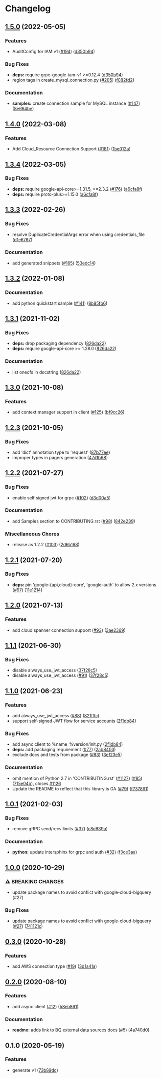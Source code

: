 # Changelog

## [1.5.0](https://github.com/googleapis/python-bigquery-connection/compare/v1.4.0...v1.5.0) (2022-05-05)


### Features

* AuditConfig for IAM v1 ([#194](https://github.com/googleapis/python-bigquery-connection/issues/194)) ([d350b94](https://github.com/googleapis/python-bigquery-connection/commit/d350b947b3cfbb1aede8638c518eac2e8ba5495d))


### Bug Fixes

* **deps:** require grpc-google-iam-v1 >=0.12.4 ([d350b94](https://github.com/googleapis/python-bigquery-connection/commit/d350b947b3cfbb1aede8638c518eac2e8ba5495d))
* region tags in create_mysql_connection.py ([#205](https://github.com/googleapis/python-bigquery-connection/issues/205)) ([f082fd2](https://github.com/googleapis/python-bigquery-connection/commit/f082fd246495cd6f874e6ac85655d27d594ab786))


### Documentation

* **samples:** create connection sample for MySQL instance ([#147](https://github.com/googleapis/python-bigquery-connection/issues/147)) ([8e664be](https://github.com/googleapis/python-bigquery-connection/commit/8e664bea488183d1132a61cb1ab7a912dde48b43))

## [1.4.0](https://github.com/googleapis/python-bigquery-connection/compare/v1.3.4...v1.4.0) (2022-03-08)


### Features

* Add Cloud_Resource Connection Support ([#181](https://github.com/googleapis/python-bigquery-connection/issues/181)) ([1be012a](https://github.com/googleapis/python-bigquery-connection/commit/1be012a7d7f585365cfd6c1e499188784838965a))

## [1.3.4](https://github.com/googleapis/python-bigquery-connection/compare/v1.3.3...v1.3.4) (2022-03-05)


### Bug Fixes

* **deps:** require google-api-core>=1.31.5, >=2.3.2 ([#176](https://github.com/googleapis/python-bigquery-connection/issues/176)) ([a6cfa8f](https://github.com/googleapis/python-bigquery-connection/commit/a6cfa8f0c27ffa507305618d16a7ae5fb6fb15f9))
* **deps:** require proto-plus>=1.15.0 ([a6cfa8f](https://github.com/googleapis/python-bigquery-connection/commit/a6cfa8f0c27ffa507305618d16a7ae5fb6fb15f9))

## [1.3.3](https://github.com/googleapis/python-bigquery-connection/compare/v1.3.2...v1.3.3) (2022-02-26)


### Bug Fixes

* resolve DuplicateCredentialArgs error when using credentials_file ([d1e6767](https://github.com/googleapis/python-bigquery-connection/commit/d1e676705826962072919c51d881f22d540377b5))


### Documentation

* add generated snippets ([#165](https://github.com/googleapis/python-bigquery-connection/issues/165)) ([53edc14](https://github.com/googleapis/python-bigquery-connection/commit/53edc14b8f976985549856ac0823565b88a1a4ee))

## [1.3.2](https://www.github.com/googleapis/python-bigquery-connection/compare/v1.3.1...v1.3.2) (2022-01-08)


### Documentation

* add python quickstart sample ([#141](https://www.github.com/googleapis/python-bigquery-connection/issues/141)) ([8b85fb6](https://www.github.com/googleapis/python-bigquery-connection/commit/8b85fb6784ba9bf51123e9185f276391326dd54a))

## [1.3.1](https://www.github.com/googleapis/python-bigquery-connection/compare/v1.3.0...v1.3.1) (2021-11-02)


### Bug Fixes

* **deps:** drop packaging dependency ([826da22](https://www.github.com/googleapis/python-bigquery-connection/commit/826da22f591ab1c16eadf3a53cc8476e04577f40))
* **deps:** require google-api-core >= 1.28.0 ([826da22](https://www.github.com/googleapis/python-bigquery-connection/commit/826da22f591ab1c16eadf3a53cc8476e04577f40))


### Documentation

* list oneofs in docstring ([826da22](https://www.github.com/googleapis/python-bigquery-connection/commit/826da22f591ab1c16eadf3a53cc8476e04577f40))

## [1.3.0](https://www.github.com/googleapis/python-bigquery-connection/compare/v1.2.3...v1.3.0) (2021-10-08)


### Features

* add context manager support in client ([#125](https://www.github.com/googleapis/python-bigquery-connection/issues/125)) ([bf9cc26](https://www.github.com/googleapis/python-bigquery-connection/commit/bf9cc268363a2a6e115b6af65ab6b50c05bbde28))

## [1.2.3](https://www.github.com/googleapis/python-bigquery-connection/compare/v1.2.2...v1.2.3) (2021-10-05)


### Bug Fixes

* add 'dict' annotation type to 'request' ([87b77ee](https://www.github.com/googleapis/python-bigquery-connection/commit/87b77ee76e3abcce5428230a6884c66843353440))
* improper types in pagers generation ([47d1b68](https://www.github.com/googleapis/python-bigquery-connection/commit/47d1b68b74dda036b64979e4c7aab589046822ba))

## [1.2.2](https://www.github.com/googleapis/python-bigquery-connection/compare/v1.2.1...v1.2.2) (2021-07-27)


### Bug Fixes

* enable self signed jwt for grpc ([#102](https://www.github.com/googleapis/python-bigquery-connection/issues/102)) ([d3d00a5](https://www.github.com/googleapis/python-bigquery-connection/commit/d3d00a5ba2e4521217b09a53c279dc2134d20e48))


### Documentation

* add Samples section to CONTRIBUTING.rst ([#98](https://www.github.com/googleapis/python-bigquery-connection/issues/98)) ([842e239](https://www.github.com/googleapis/python-bigquery-connection/commit/842e239cbde9f041a5d2d9a8785c94682bc9140b))


### Miscellaneous Chores

* release as 1.2.2 ([#103](https://www.github.com/googleapis/python-bigquery-connection/issues/103)) ([2d6b168](https://www.github.com/googleapis/python-bigquery-connection/commit/2d6b168a7fce539383e72c9ea00d93fffe233607))

## [1.2.1](https://www.github.com/googleapis/python-bigquery-connection/compare/v1.2.0...v1.2.1) (2021-07-20)


### Bug Fixes

* **deps:** pin 'google-{api,cloud}-core', 'google-auth' to allow 2.x versions ([#97](https://www.github.com/googleapis/python-bigquery-connection/issues/97)) ([11e1214](https://www.github.com/googleapis/python-bigquery-connection/commit/11e12147753b04f68811ec9144d59c0fc8b15530))

## [1.2.0](https://www.github.com/googleapis/python-bigquery-connection/compare/v1.1.1...v1.2.0) (2021-07-13)


### Features

* add cloud spanner connection support ([#93](https://www.github.com/googleapis/python-bigquery-connection/issues/93)) ([3ae2369](https://www.github.com/googleapis/python-bigquery-connection/commit/3ae236928f0ac923367d5379daa59f366299397b))

## [1.1.1](https://www.github.com/googleapis/python-bigquery-connection/compare/v1.1.0...v1.1.1) (2021-06-30)


### Bug Fixes

* disable always_use_jwt_access ([37f28c5](https://www.github.com/googleapis/python-bigquery-connection/commit/37f28c5112d9b8f180a8cf754d474ac74f5f92d9))
* disable always_use_jwt_access ([#91](https://www.github.com/googleapis/python-bigquery-connection/issues/91)) ([37f28c5](https://www.github.com/googleapis/python-bigquery-connection/commit/37f28c5112d9b8f180a8cf754d474ac74f5f92d9))

## [1.1.0](https://www.github.com/googleapis/python-bigquery-connection/compare/v1.0.1...v1.1.0) (2021-06-23)


### Features

* add always_use_jwt_access ([#88](https://www.github.com/googleapis/python-bigquery-connection/issues/88)) ([821fffc](https://www.github.com/googleapis/python-bigquery-connection/commit/821fffcc3f9ecdb222e4a5a2c94ad9c5d3325681))
* support self-signed JWT flow for service accounts ([2f1db84](https://www.github.com/googleapis/python-bigquery-connection/commit/2f1db842b16cf2c3981c61b503482fa7df85bdfe))


### Bug Fixes

* add async client to %name_%version/init.py ([2f1db84](https://www.github.com/googleapis/python-bigquery-connection/commit/2f1db842b16cf2c3981c61b503482fa7df85bdfe))
* **deps:** add packaging requirement ([#77](https://www.github.com/googleapis/python-bigquery-connection/issues/77)) ([2ab8403](https://www.github.com/googleapis/python-bigquery-connection/commit/2ab84031d3f46b5ccd1acaefe5b744679b43e140))
* exclude docs and tests from package ([#83](https://www.github.com/googleapis/python-bigquery-connection/issues/83)) ([3ef23e5](https://www.github.com/googleapis/python-bigquery-connection/commit/3ef23e5b9e8f4a0bcef24dbe79773ca92a336ef0))


### Documentation

* omit mention of Python 2.7 in 'CONTRIBUTING.rst' ([#1127](https://www.github.com/googleapis/python-bigquery-connection/issues/1127)) ([#85](https://www.github.com/googleapis/python-bigquery-connection/issues/85)) ([715e04b](https://www.github.com/googleapis/python-bigquery-connection/commit/715e04b77dc352b17e508288a7268c6c2ce46e10)), closes [#1126](https://www.github.com/googleapis/python-bigquery-connection/issues/1126)
* Update the README to reflect that this library is GA ([#79](https://www.github.com/googleapis/python-bigquery-connection/issues/79)) ([f737861](https://www.github.com/googleapis/python-bigquery-connection/commit/f7378614002697ed5c7dc9217fbe8b48ba7c7410))

## [1.0.1](https://www.github.com/googleapis/python-bigquery-connection/compare/v1.0.0...v1.0.1) (2021-02-03)


### Bug Fixes

* remove gRPC send/recv limits ([#37](https://www.github.com/googleapis/python-bigquery-connection/issues/37)) ([c8d639a](https://www.github.com/googleapis/python-bigquery-connection/commit/c8d639a23d1800c37c2db1cf9f0fc41b51ac07b8))


### Documentation

* **python:** update intersphinx for grpc and auth ([#32](https://www.github.com/googleapis/python-bigquery-connection/issues/32)) ([f3ce3aa](https://www.github.com/googleapis/python-bigquery-connection/commit/f3ce3aa826173bf61b3b79803d0231c27f89e6fa))

## [1.0.0](https://www.github.com/googleapis/python-bigquery-connection/compare/v0.3.0...v1.0.0) (2020-10-29)


### ⚠ BREAKING CHANGES

* update package names to avoid conflict with google-cloud-bigquery (#27)

### Bug Fixes

* update package names to avoid conflict with google-cloud-bigquery ([#27](https://www.github.com/googleapis/python-bigquery-connection/issues/27)) ([741121c](https://www.github.com/googleapis/python-bigquery-connection/commit/741121c44786ac78e5750aa5383b6da918c3230c))

## [0.3.0](https://www.github.com/googleapis/python-bigquery-connection/compare/v0.2.0...v0.3.0) (2020-10-28)


### Features

* add AWS connection type ([#19](https://www.github.com/googleapis/python-bigquery-connection/issues/19)) ([3d1a41a](https://www.github.com/googleapis/python-bigquery-connection/commit/3d1a41ad208274448604a0a17d072f6fcb36535a))

## [0.2.0](https://www.github.com/googleapis/python-bigquery-connection/compare/v0.1.0...v0.2.0) (2020-08-10)


### Features

* add async client ([#12](https://www.github.com/googleapis/python-bigquery-connection/issues/12)) ([58eb861](https://www.github.com/googleapis/python-bigquery-connection/commit/58eb8615e1858b50a9727db7a56cec3610959d4f))


### Documentation

* **readme:** adds link to BQ external data sources docs ([#5](https://www.github.com/googleapis/python-bigquery-connection/issues/5)) ([4a740d0](https://www.github.com/googleapis/python-bigquery-connection/commit/4a740d0beba471bd5646a0c69045f69c9b158639))

## 0.1.0 (2020-05-19)


### Features

* generate v1 ([73b89dc](https://www.github.com/googleapis/python-bigquery-connection/commit/73b89dcb423026c4b4e537ff728d22be2cb5ff3f))
